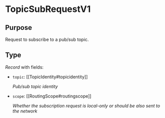 # TopicSubRequestV1

## Purpose

<!-- --8<-- [start:purpose] -->
Request to subscribe to a pub/sub topic.
<!-- --8<-- [end:purpose] -->

## Type

<!-- --8<-- [start:type] -->
<div class="type" markdown>

*Record* with fields:

- `topic`: [[TopicIdentity#topicidentity]]

  *Pub/sub  topic identity*

- `scope`: [[RoutingScope#routingscope]]

  *Whether the subscription request is local-only or should be also sent to the network*

</div>
<!-- --8<-- [end:type] -->
